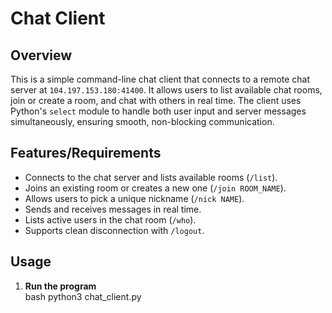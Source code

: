 # Chat Client

## Overview
This is a simple command-line chat client that connects to a remote chat server at `104.197.153.180:41400`. 
It allows users to list available chat rooms, join or create a room, and chat with others in real time. 
The client uses Python's `select` module to handle both user input and server messages simultaneously, 
ensuring smooth, non-blocking communication.

## Features/Requirements
- Connects to the chat server and lists available rooms (`/list`).
- Joins an existing room or creates a new one (`/join ROOM_NAME`).
- Allows users to pick a unique nickname (`/nick NAME`).
- Sends and receives messages in real time.
- Lists active users in the chat room (`/who`).
- Supports clean disconnection with `/logout`.

## Usage
1. **Run the program**  
   bash
   python3 chat_client.py